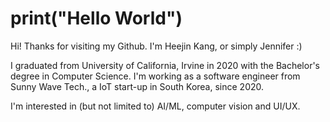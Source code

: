 # print("Hello World")
Hi! Thanks for visiting my Github.
I'm Heejin Kang, or simply Jennifer :)

I graduated from University of California, Irvine in 2020 with the Bachelor's degree in Computer Science.
I'm working as a software engineer from Sunny Wave Tech., a IoT start-up in South Korea, since 2020.

I'm interested in (but not limited to) AI/ML, computer vision and UI/UX.

<!---
HKang0302/HKang0302 is a ✨ special ✨ repository because its `README.md` (this file) appears on your GitHub profile.
You can click the Preview link to take a look at your changes.
--->
